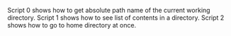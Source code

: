 Script 0 shows how to get absolute path name of the current working directory.
Script 1 shows how to see list of contents in a directory.
Script 2 shows how to go to home directory at once.
